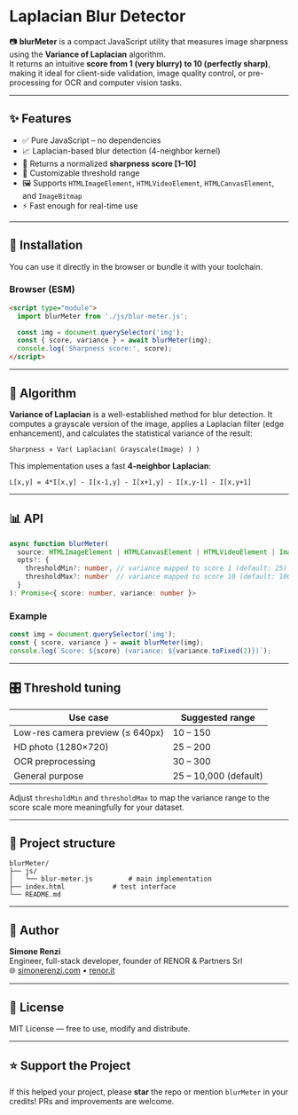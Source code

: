 
# Laplacian Blur Detector

📷 **blurMeter** is a compact JavaScript utility that measures image sharpness using the **Variance of Laplacian** algorithm.  
It returns an intuitive **score from 1 (very blurry) to 10 (perfectly sharp)**, making it ideal for client-side validation, image quality control, or pre-processing for OCR and computer vision tasks.

---

## ✨ Features

- ✅ Pure JavaScript – no dependencies
- 📈 Laplacian-based blur detection (4-neighbor kernel)
- 🔢 Returns a normalized **sharpness score [1–10]**
- 🧠 Customizable threshold range
- 🖼️ Supports `HTMLImageElement`, `HTMLVideoElement`, `HTMLCanvasElement`, and `ImageBitmap`
- ⚡ Fast enough for real-time use

---

## 🚀 Installation

You can use it directly in the browser or bundle it with your toolchain.

### Browser (ESM)
```html
<script type="module">
  import blurMeter from './js/blur-meter.js';

  const img = document.querySelector('img');
  const { score, variance } = await blurMeter(img);
  console.log('Sharpness score:', score);
</script>
```

---

## 🔬 Algorithm

**Variance of Laplacian** is a well-established method for blur detection. It computes a grayscale version of the image, applies a Laplacian filter (edge enhancement), and calculates the statistical variance of the result:

```
Sharpness ∝ Var( Laplacian( Grayscale(Image) ) )
```

This implementation uses a fast **4-neighbor Laplacian**:

```
L[x,y] = 4*I[x,y] - I[x-1,y] - I[x+1,y] - I[x,y-1] - I[x,y+1]
```

---

## 📊 API

```ts
async function blurMeter(
  source: HTMLImageElement | HTMLCanvasElement | HTMLVideoElement | ImageBitmap,
  opts?: {
    thresholdMin?: number, // variance mapped to score 1 (default: 25)
    thresholdMax?: number  // variance mapped to score 10 (default: 10000)
  }
): Promise<{ score: number, variance: number }>
```

### Example
```js
const img = document.querySelector('img');
const { score, variance } = await blurMeter(img);
console.log(`Score: ${score} (variance: ${variance.toFixed(2)})`);
```

---

## 🎛️ Threshold tuning

| Use case | Suggested range |
|----------|------------------|
| Low-res camera preview (≤ 640px) | 10 – 150 |
| HD photo (1280×720) | 25 – 200 |
| OCR preprocessing | 30 – 300 |
| General purpose | 25 – 10,000 (default) |

Adjust `thresholdMin` and `thresholdMax` to map the variance range to the score scale more meaningfully for your dataset.

---

## 📁 Project structure

```
blurMeter/
├── js/
│   └── blur-meter.js         # main implementation
├── index.html            # test interface
└── README.md
```

---

## 🧠 Author

**Simone Renzi**  
Engineer, full-stack developer, founder of RENOR & Partners Srl  
🌐 [simonerenzi.com](https://simonerenzi.com) • [renor.it](https://renor.it)

---

## 📝 License

MIT License — free to use, modify and distribute.

---

## ⭐️ Support the Project

If this helped your project, please **star** the repo or mention `blurMeter` in your credits! PRs and improvements are welcome.
